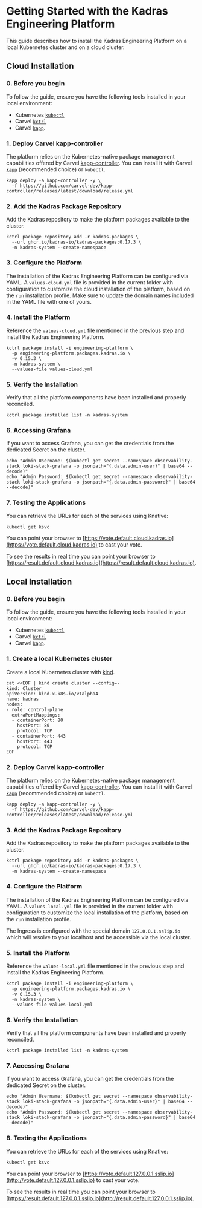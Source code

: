 # Getting Started with the Kadras Engineering Platform

This guide describes how to install the Kadras Engineering Platform on a local Kubernetes cluster and on a cloud cluster.

## Cloud Installation

### 0. Before you begin

To follow the guide, ensure you have the following tools installed in your local environment:

* Kubernetes [`kubectl`](https://kubectl.docs.kubernetes.io/installation/kubectl)
* Carvel [`kctrl`](https://carvel.dev/kapp-controller/docs/latest/install)
* Carvel [`kapp`](https://carvel.dev/kapp-controller/docs/latest/install/#installing-kapp-controller-cli-kctrl).

### 1. Deploy Carvel kapp-controller

The platform relies on the Kubernetes-native package management capabilities offered by Carvel [kapp-controller](https://carvel.dev/kapp-controller). You can install it with Carvel [`kapp`](https://carvel.dev/kapp/docs/latest/install) (recommended choice) or `kubectl`.

```shell
kapp deploy -a kapp-controller -y \
  -f https://github.com/carvel-dev/kapp-controller/releases/latest/download/release.yml
```

### 2. Add the Kadras Package Repository

Add the Kadras repository to make the platform packages available to the cluster.

  ```shell
  kctrl package repository add -r kadras-packages \
    --url ghcr.io/kadras-io/kadras-packages:0.17.3 \
    -n kadras-system --create-namespace
  ```

### 3. Configure the Platform

The installation of the Kadras Engineering Platform can be configured via YAML. A `values-cloud.yml` file is provided in the current folder with configuration to customize the cloud installation of the platform, based on the `run` installation profile. Make sure to update the domain names included in the YAML file with one of yours.

### 4. Install the Platform

Reference the `values-cloud.yml` file mentioned in the previous step and install the Kadras Engineering Platform.

  ```shell
  kctrl package install -i engineering-platform \
    -p engineering-platform.packages.kadras.io \
    -v 0.15.3 \
    -n kadras-system \
    --values-file values-cloud.yml
  ```

### 5. Verify the Installation

Verify that all the platform components have been installed and properly reconciled.

  ```shell
  kctrl package installed list -n kadras-system
  ```


### 6. Accessing Grafana

If you want to access Grafana, you can get the credentials from the dedicated Secret on the cluster.

```shell script
echo "Admin Username: $(kubectl get secret --namespace observability-stack loki-stack-grafana -o jsonpath="{.data.admin-user}" | base64 --decode)"
echo "Admin Password: $(kubectl get secret --namespace observability-stack loki-stack-grafana -o jsonpath="{.data.admin-password}" | base64 --decode)"
```

### 7. Testing the Applications

You can retrieve the URLs for each of the services using Knative:

```shell script
kubectl get ksvc
```

You can point your browser to [https://vote.default.cloud.kadras.io](https://vote.default.cloud.kadras.io) to cast your vote. 

To see the results in real time you can point your browser to [https://result.default.cloud.kadras.io](https://result.default.cloud.kadras.io).

## Local Installation

### 0. Before you begin

To follow the guide, ensure you have the following tools installed in your local environment:

* Kubernetes [`kubectl`](https://kubectl.docs.kubernetes.io/installation/kubectl)
* Carvel [`kctrl`](https://carvel.dev/kapp-controller/docs/latest/install)
* Carvel [`kapp`](https://carvel.dev/kapp-controller/docs/latest/install/#installing-kapp-controller-cli-kctrl).

### 1. Create a local Kubernetes cluster

Create a local Kubernetes cluster with [kind](https://kind.sigs.k8s.io).

```shell
cat <<EOF | kind create cluster --config=-
kind: Cluster
apiVersion: kind.x-k8s.io/v1alpha4
name: kadras
nodes:
- role: control-plane
  extraPortMappings:
  - containerPort: 80
    hostPort: 80
    protocol: TCP
  - containerPort: 443
    hostPort: 443
    protocol: TCP
EOF
```

### 2. Deploy Carvel kapp-controller

The platform relies on the Kubernetes-native package management capabilities offered by Carvel [kapp-controller](https://carvel.dev/kapp-controller). You can install it with Carvel [`kapp`](https://carvel.dev/kapp/docs/latest/install) (recommended choice) or `kubectl`.

```shell
kapp deploy -a kapp-controller -y \
  -f https://github.com/carvel-dev/kapp-controller/releases/latest/download/release.yml
```

### 3. Add the Kadras Package Repository

Add the Kadras repository to make the platform packages available to the cluster.

  ```shell
  kctrl package repository add -r kadras-packages \
    --url ghcr.io/kadras-io/kadras-packages:0.17.3 \
    -n kadras-system --create-namespace
  ```

### 4. Configure the Platform

The installation of the Kadras Engineering Platform can be configured via YAML. A `values-local.yml` file is provided in the current folder with configuration to customize the local installation of the platform, based on the `run` installation profile.

The Ingress is configured with the special domain `127.0.0.1.sslip.io` which will resolve to your localhost and be accessible via the local cluster.

### 5. Install the Platform

Reference the `values-local.yml` file mentioned in the previous step and install the Kadras Engineering Platform.

  ```shell
  kctrl package install -i engineering-platform \
    -p engineering-platform.packages.kadras.io \
    -v 0.15.3 \
    -n kadras-system \
    --values-file values-local.yml
  ```

### 6. Verify the Installation

Verify that all the platform components have been installed and properly reconciled.

  ```shell
  kctrl package installed list -n kadras-system
  ```


### 7. Accessing Grafana

If you want to access Grafana, you can get the credentials from the dedicated Secret on the cluster.

```shell script
echo "Admin Username: $(kubectl get secret --namespace observability-stack loki-stack-grafana -o jsonpath="{.data.admin-user}" | base64 --decode)"
echo "Admin Password: $(kubectl get secret --namespace observability-stack loki-stack-grafana -o jsonpath="{.data.admin-password}" | base64 --decode)"
```

### 8. Testing the Applications

You can retrieve the URLs for each of the services using Knative:

```shell script
kubectl get ksvc
```

You can point your browser to [https://vote.default.127.0.0.1.sslip.io](http://vote.default.127.0.0.1.sslip.io) to cast your vote. 

To see the results in real time you can point your browser to [https://result.default.127.0.0.1.sslip.io](http://result.default.127.0.0.1.sslip.io).
